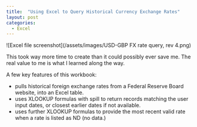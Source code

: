 ```yaml
---
title:  "Using Excel to Query Historical Currency Exchange Rates"
layout: post
categories:
  - Excel  
---
```


![Excel file screenshot](/assets/images/USD-GBP FX rate query, rev 4.png)

This took way more time to create than it could possibly ever save me.  The real value to me is what I learned along the way.

A few key features of this workbook:
- pulls historical foreign exchange rates from a Federal Reserve Board website, into an Excel table.
- uses XLOOKUP formulas with spill to return records matching the user input dates, or closest earlier dates if not available. 
- uses further XLOOKUP formulas to provide the most recent valid rate when a rate is listed as ND (no data.)
